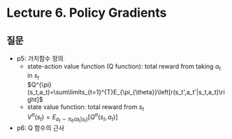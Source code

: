 # Lecture 6. Policy Gradients

## 질문
- p5: 가치함수 정의
  - state-action value function (Q function): total reward from taking $a_t$ in $s_t$    
    $Q^{\pi}(s_t,a_t)=\sum\limits_{t=1}^{T}E_{\pi_{\theta}}\left[r(s_t',a_t'|s_t,a_t)\right]$    
  - state value function: total reward from  $s_t$    
    $V^{\pi}(s_t)=E_{a_t\sim\pi_{\theta}(a_t|s_t)}\left[Q^{\pi}(s_t,a_t)\right]$  
- p6: Q 함수의 근사
